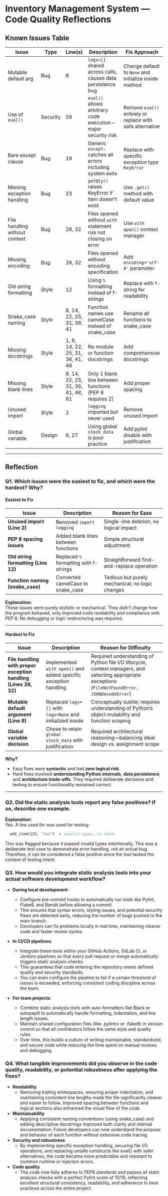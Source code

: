 # Inventory Management System — Code Quality Reflections

##  Known Issues Table

| Issue | Type | Line(s) | Description | Fix Approach |
|-------------|-----------|----------|--------------|---------------|
| Mutable default arg | Bug | 8 | `logs=[]` shared across calls, causes data persistence bug | Change default to `None` and initialize inside method |
| Use of `eval()` | Security | 59 | `eval()` allows arbitrary code execution – major security risk | Remove `eval()` entirely or replace with safe alternative |
| Bare except clause | Bug | 19 | Generic `except:` catches all errors including system exits | Replace with specific exception type `KeyError` |
| Missing exception handling | Bug | 23 | `getQty()` raises KeyError if item doesn't exist | Use `.get()` method with default value |
| File handling without context | Bug | 26, 32 | Files opened without `with` statement risk not closing on error | Use `with open()` context manager |
| Missing encoding | Bug | 26, 32 | Files opened without encoding specification | Add `encoding='utf-8'` parameter |
| Old string formatting | Style | 12 | Using `%` formatting instead of f-strings | Replace with f-string for readability |
| Snake_case naming | Style | 8, 14, 22, 25, 31, 36, 41 | Function names use camelCase instead of snake_case | Rename all functions to snake_case |
| Missing docstrings | Style | 1, 8, 14, 22, 25, 31, 36, 41, 48 | No module or function docstrings | Add comprehensive docstrings |
| Missing blank lines | Style | 8, 14, 22, 25, 31, 36, 41, 48, 61 | Only 1 blank line between functions (PEP 8 requires 2) | Add proper spacing |
| Unused import | Style | 2 | `logging` imported but never used | Remove unused import |
| Global variable | Design | 6, 27 | Using global `stock_data` is poor practice | Add pylint disable with justification |

---

## Reflection

### Q1. Which issues were the easiest to fix, and which were the hardest? Why?

#### **Easiest to Fix**

| Issue | Description | Reason for Ease |
|--------|--------------|----------------|
| **Unused import (Line 2)** | Removed `import logging` | Single-line deletion, no logical impact |
| **PEP 8 spacing issues** | Added blank lines between functions | Simple structural adjustment |
| **Old string formatting (Line 12)** | Replaced `%` formatting with f-strings | Straightforward find-and-replace operation |
| **Function naming (snake_case)** | Converted camelCase to snake_case | Tedious but purely mechanical; no logic changes |

**Explanation:**  
These issues were purely stylistic or mechanical. They didn’t change how the program behaved, only improved code readability and compliance with PEP 8. No debugging or logic restructuring was required.

---

#### **Hardest to Fix**

| Issue | Description | Reason for Difficulty |
|--------|--------------|----------------------|
| **File handling with proper exception handling (Lines 26, 32)** | Implemented `with open()` and added specific exception handling | Required understanding of Python file I/O lifecycle, context managers, and selecting appropriate exceptions (`FileNotFoundError`, `JSONDecodeError`) |
| **Mutable default argument (Line 8)** | Replaced `logs=[]` with `logs=None` and initialized inside | Conceptually subtle; requires understanding of Python’s object mutability and function scoping |
| **Global variable decision** | Chose to retain `global stock_data` with justification | Required architectural reasoning—balancing ideal design vs. assignment scope |

**Why?**  
- Easy fixes were **syntactic** and had **zero logical risk**.  
- Hard fixes involved **understanding Python internals**, **data persistence**, and **architecture trade-offs**. They required deliberate decisions and testing to ensure functionality remained correct.

---
### Q2. Did the static analysis tools report any false positives? If so, describe one example.
**Explanation:**  
Yes. A line used for was used for testing: 
```bash
  add_item(123, "ten")  # invalid types, no check
```
This was flagged because it passed invalid types intentionally. This was a deliberate test case to demonstrate error handling, not an actual bug. Therefore, it can be considered a false 
positive since the tool lacked the context of testing intent.

### Q3. How would you integrate static analysis tools into your actual software development workflow? 
- **During local development:**
  - Configure pre-commit hooks to automatically run tools like Pylint, Flake8, and Bandit before allowing a commit.
  - This ensures that syntax errors, styling issues, and potential security flaws are detected early, reducing the number of bugs pushed to the main branch.
  - Developers can fix problems locally in real time, maintaining cleaner code and faster review cycles.

- **In CI/CD pipelines:**
  - Integrate these tools within your GitHub Actions, GitLab CI, or Jenkins pipelines so that every pull request or merge automatically triggers static analysis checks.
  - This guarantees that code entering the repository meets defined quality and security standards.
  - You can even configure the pipeline to fail if a certain threshold of issues is exceeded, enforcing consistent coding discipline across the team.
    
- **For team projects:**
  - Combine static analysis tools with auto-formatters like Black or autopep8 to automatically handle formatting, indentation, and line length issues.
  - Maintain shared configuration files (like .pylintrc or .flake8) in version control so that all contributors follow the same style and quality rules.
  - Over time, this builds a culture of writing maintainable, standardized, and secure code while reducing the time spent on manual reviews and debugging.

### Q4. What tangible improvements did you observe in the code quality, readability, or potential robustness after applying the fixes? 
- **Readability**
  - Removing trailing whitespaces, ensuring proper indentation, and maintaining consistent line lengths made the file significantly cleaner and easier to follow. Improved spacing between functions and logical sections also enhanced the visual flow of the code.
- **Maintainability**
  - Applying consistent naming conventions (using snake_case) and adding descriptive docstrings improved both clarity and internal documentation. Future developers can now understand the purpose and behavior of each function without extensive code tracing.
- **Security and robustness**
  - By implementing specific exception handling, securing file I/O operations, and replacing unsafe constructs like eval() with safer alternatives, the code became more predictable and resistant to common runtime or injection errors.
- **Code quality**
  - The code now fully adheres to PEP8 standards and passes all static analysis checks with a perfect Pylint score of 10/10, reflecting excellent structural consistency, readability, and adherence to best practices across the entire project.
